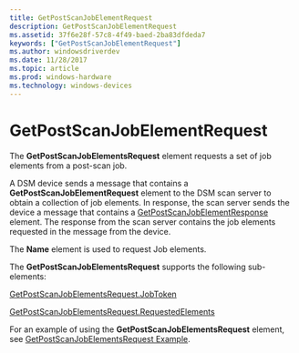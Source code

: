 ```yaml
---
title: GetPostScanJobElementRequest
description: GetPostScanJobElementRequest
ms.assetid: 37f6e28f-57c8-4f49-baed-2ba83dfdeda7
keywords: ["GetPostScanJobElementRequest"]
ms.author: windowsdriverdev
ms.date: 11/28/2017
ms.topic: article
ms.prod: windows-hardware
ms.technology: windows-devices
---
```


# GetPostScanJobElementRequest


The **GetPostScanJobElementsRequest** element requests a set of job elements from a post-scan job.

A DSM device sends a message that contains a **GetPostScanJobElementRequest** element to the DSM scan server to obtain a collection of job elements. In response, the scan server sends the device a message that contains a [GetPostScanJobElementResponse](getpostscanjobelementresponse.md) element. The response from the scan server contains the job elements requested in the message from the device.

The **Name** element is used to request Job elements.

The **GetPostScanJobElementsRequest** supports the following sub-elements:

[GetPostScanJobElementsRequest.JobToken](getpostscanjobelementsrequest-jobtoken.md)

[GetPostScanJobElementsRequest.RequestedElements](getpostscanjobelementsrequest-requestedelements.md)

For an example of using the **GetPostScanJobElementsRequest** element, see [GetPostScanJobElementsRequest Example](getpostscanjobelementsrequest-example.md).

 

 





